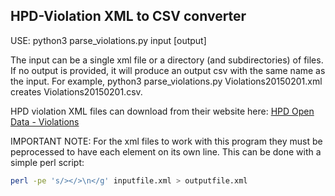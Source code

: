 ## HPD-Violation XML to CSV converter

USE: python3 parse_violations.py input [output]

The input can be a single xml file or a directory (and subdirectories) of files. If no output is provided, it will produce an output csv with the same name as the input. For example, python3 parse_violations.py Violations20150201.xml creates Violations20150201.csv.

HPD violation XML files can download from their website here: [HPD Open Data - Violations]( http://www1.nyc.gov/site/hpd/about/violation-open-data.page)

IMPORTANT NOTE: For the xml files to work with this program they must be peprocessed to have each element on its own line. This can be done with a simple perl script:

``` bash
perl -pe 's/></>\n</g' inputfile.xml > outputfile.xml
```


